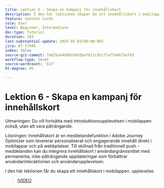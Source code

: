```yaml
---
title: Lektion 6 - Skapa en kampanj för innehållskort
description: I den här lektionen skapar du ett innehållskort i mobilappen som en del av kundernas välkomstupplevelse.
feature: Content Cards
role: User
level: Beginner, Intermediate
doc-type: Tutorial
duration: 193
last-substantial-update: 2025-05-01T00:00:00Z
jira: KT-17945
index: false
source-git-commit: 7a625a44db8fe891bef812c91cf7affe6672e743
workflow-type: tm+mt
source-wordcount: '117'
ht-degree: 0%

---
```



# Lektion 6 - Skapa en kampanj för innehållskort

Utmaningen: Du vill fortsätta med introduktionsupplevelsen i mobilappen också, utan att vara påträngande.

Lösningen: Innehållskort är en meddelandefunktion i Adobe Journey Optimizer som levererar
personaliserat och engagerande innehåll direkt i mobilappar och på webbplatser. Till skillnad från traditionell push
-meddelanden kan du integrera innehållskort i användargränssnittet med permanenta, icke-påträngande uppdateringar som förbättrar användarinteraktionen och användarupplevelsen.

I den här lektionen får du skapa ett innehållskort i mobilappen.
upplevelse.

>[!VIDEO](https://video.tv.adobe.com/v/3457973/?learn=on&enablevpops)
